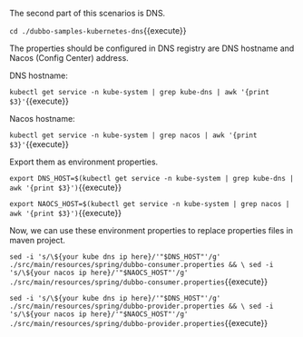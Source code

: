 The second part of this scenarios is DNS.



`cd ./dubbo-samples-kubernetes-dns`{{execute}}



The properties should be configured in DNS registry are DNS hostname and Nacos (Config Center) address.



DNS hostname:

`kubectl get service -n kube-system | grep kube-dns | awk '{print $3}'`{{execute}}



Nacos hostname:

`kubectl get service -n kube-system | grep nacos | awk '{print $3}'`{{execute}}



Export them as environment properties.

`export DNS_HOST=$(kubectl get service -n kube-system | grep kube-dns | awk '{print $3}')`{{execute}}

`export NAOCS_HOST=$(kubectl get service -n kube-system | grep nacos | awk '{print $3}')`{{execute}}



Now, we can use these environment properties to replace properties files in maven project.

`sed -i 's/\${your kube dns ip here}/'"$DNS_HOST"'/g' ./src/main/resources/spring/dubbo-consumer.properties && \
sed -i 's/\${your nacos ip here}/'"$NAOCS_HOST"'/g' ./src/main/resources/spring/dubbo-consumer.properties`{{execute}}

`sed -i 's/\${your kube dns ip here}/'"$DNS_HOST"'/g' ./src/main/resources/spring/dubbo-provider.properties && \
sed -i 's/\${your nacos ip here}/'"$NAOCS_HOST"'/g' ./src/main/resources/spring/dubbo-provider.properties`{{execute}}